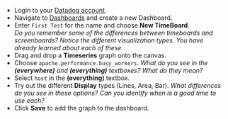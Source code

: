 * Login to your <a href="https://app.datadoghq.com" target="_datadog">Datadog account</a>.
* Navigate to <a href="https://app.datadoghq.com/dashboard/lists" target="_datadog">Dashboards</a> and create a new Dashboard.
* Enter <code>First Test</code> for the name and choose **New TimeBoard**.<br>
  *Do you remember some of the differences between timeboards and screenboards? Notice the different visualization types. You have already learned about each of these.*
* Drag and drop a **Timeseries** graph onto the canvas.
* Choose <code>apache.performance.busy_workers</code>. 
  *What do you see in the **(everywhere)** and **(everything)** textboxes? What do they mean?*
* Select <code>host</code> in the **(everything)** textbox.
* Try out the different **Display** types (Lines, Area, Bar).
  *What differences do you see in these options? Can you identify when is a good time to use each?*
* Click **Save** to add the graph to the dashboard.
